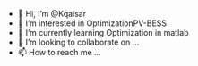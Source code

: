 - 👋 Hi, I’m @Kqaisar
- 👀 I’m interested in OptimizationPV-BESS
- 🌱 I’m currently learning Optimization in matlab
- 💞️ I’m looking to collaborate on ...
- 📫 How to reach me ...

<!---
Kqaisar/Kqaisar is a ✨ special ✨ repository because its `README.md` (this file) appears on your GitHub profile.
You can click the Preview link to take a look at your changes.
--->
